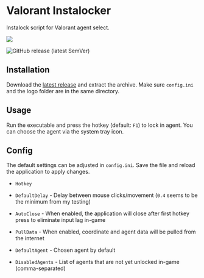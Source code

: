 
# Valorant Instalocker
Instalock script for Valorant agent select.

![](https://github.com/JannisMcMak/valorant-instalock/blob/main/logo/logo180.png?raw=true)

![GitHub release (latest SemVer)](https://img.shields.io/github/v/release/JannisMcMak/valorant-instalock)



## Installation
Download the [latest release](https://github.com/JannisMcMak/valorant-instalock/releases/latest) and extract the archive. Make sure `config.ini` and the logo folder are in the same directory.

## Usage
Run the executable and press the hotkey (default: `F1`) to lock in agent. You can choose the agent via the system tray icon.

## Config 
The default settings can be adjusted in `config.ini`. Save the file and reload the application to apply changes.

- `Hotkey`
- `DefaultDelay` - Delay between mouse clicks/movement (`0.4` seems to be the minimum from my testing)

- `AutoClose` - When enabled, the application will close after first hotkey press to eliminate input lag in-game
- `PullData` - When enabled, coordinate and agent data will be pulled from the internet

- `DefaultAgent` - Chosen agent by default
- `DisabledAgents` - List of agents that are not yet unlocked in-game (comma-separated)



